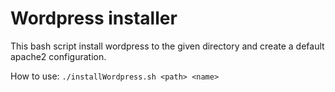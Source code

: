 # Wordpress installer

This bash script install wordpress to the given directory and create a default apache2 configuration.

How to use: `./installWordpress.sh <path> <name>`
